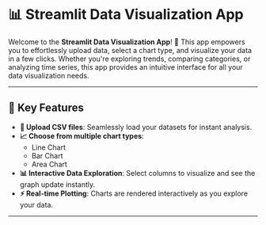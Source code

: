 # 📊 Streamlit Data Visualization App

Welcome to the **Streamlit Data Visualization App**! 🚀 This app empowers you to effortlessly upload data, select a chart type, and visualize your data in a few clicks. Whether you're exploring trends, comparing categories, or analyzing time series, this app provides an intuitive interface for all your data visualization needs.

---

## 🌟 Key Features
- **📂 Upload CSV files**: Seamlessly load your datasets for instant analysis.
- **📈 Choose from multiple chart types**:
  - Line Chart
  - Bar Chart
  - Area Chart
- **📊 Interactive Data Exploration**: Select columns to visualize and see the graph update instantly.
- **⚡ Real-time Plotting**: Charts are rendered interactively as you explore your data.

---
